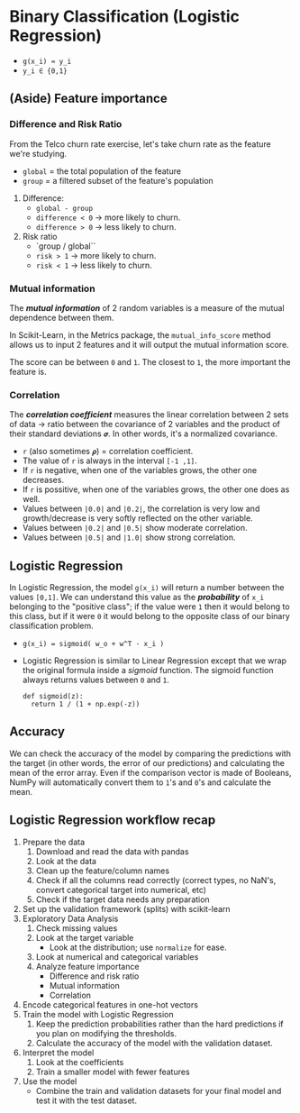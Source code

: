 # Binary Classification (Logistic Regression)

* `g(x_i) ≈ y_i`
* `y_i ∈ {0,1}`

## (Aside) Feature importance

### Difference and Risk Ratio

From the Telco churn rate exercise, let's take churn rate as the feature we're studying.

* `global` = the total population of the feature
* `group` = a filtered subset of the feature's population

1. Difference:
    * `global - group`
    * `difference < 0` -> more likely to churn.
    * `difference > 0` -> less likely to churn.
2. Risk ratio
    * `group / global``
    * `risk > 1` -> more likely to churn.
    * `risk < 1` -> less likely to churn.

### Mutual information

The ***mutual information*** of 2 random variables is a measure of the mutual dependence between them.

In Scikit-Learn, in the Metrics package, the `mutual_info_score` method allows us to input 2 features and it will output the mutual information score.

The score can be between `0` and `1`. The closest to `1`, the more important the feature is.

### Correlation

The ***correlation coefficient*** measures the linear correlation between 2 sets of data -> ratio between the covariance of 2 variables and the product of their standard deviations `𝝈`. In other words, it's a normalized covariance.

* `r` (also sometimes `𝝆`) = correlation coefficient.
* The value of `r` is always in the interval `[-1 ,1]`.
* If `r` is negative, when one of the variables grows, the other one decreases.
* If `r` is possitive, when one of the variables grows, the other one does as well.
* Values between `|0.0|` and `|0.2|`, the correlation is very low and growth/decrease is very softly reflected on the other variable.
* Values between `|0.2|` and `|0.5|` show moderate correlation.
* Values between `|0.5|` and `|1.0|` show strong correlation.

## Logistic Regression

In Logistic Regression, the model `g(x_i)` will return a number between the values `[0,1]`. We can understand this value as the ***probability*** of `x_i` belonging to the "positive class"; if the value were `1` then it would belong to this class, but if it were `0` it would belong to the opposite class of our binary classification problem.

* `g(x_i) = sigmoid( w_o + w^T · x_i )`
* Logistic Regression is similar to Linear Regression except that we wrap the original formula inside a _sigmoid_ function. The sigmoid function always returns values between `0` and `1`.

      def sigmoid(z):
        return 1 / (1 + np.exp(-z))

## Accuracy

We can check the accuracy of the model by comparing the predictions with the target (in other words, the error of our predictions) and calculating the mean of the error array. Even if the comparison vector is made of Booleans, NumPy will automatically convert them to `1`'s and `0`'s and calculate the mean.

## Logistic Regression workflow recap

1. Prepare the data
    1. Download and read the data with pandas
    1. Look at the data
    1. Clean up the feature/column names
    1. Check if all the columns read correctly (correct types, no NaN's, convert categorical target into numerical, etc)
    1. Check if the target data needs any preparation
1. Set up the validation framework (splits) with scikit-learn
1. Exploratory Data Analysis
    1. Check missing values
    1. Look at the target variable
        * Look at the distribution; use `normalize` for ease.
    1. Look at numerical and categorical variables
    1. Analyze feature importance
        * Difference and risk ratio
        * Mutual information
        * Correlation
1. Encode categorical features in one-hot vectors
1. Train the model with Logistic Regression
    1. Keep the prediction probabilities rather than the hard predictions if you plan on modifying the thresholds.
    1. Calculate the accuracy of the model with the validation dataset.
1. Interpret the model
    1. Look at the coefficients
    1. Train a smaller model with fewer features
1. Use the model
    * Combine the train and validation datasets for your final model and test it with the test dataset.